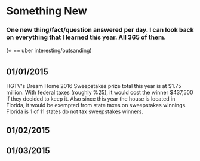 # Something New

### One new thing/fact/question answered per day. I can look back on everything that I learned this year. All 365 of them.

(:star: == uber interesting/outsanding)

01/01/2015
---
HGTV's Dream Home 2016 Sweepstakes prize total this year is at $1.75 million. With federal taxes (roughly %25), it would cost the winner $437,500 if they decided to keep it. Also since this year the house is located in Florida, it would be exempted from state taxes on sweepstakes winnings. Florida is 1 of 11 states do not tax sweepstakes winners.

01/02/2015
---


01/03/2015
---

